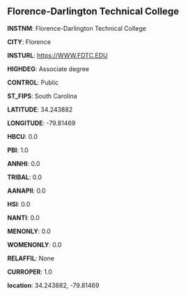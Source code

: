
Florence-Darlington Technical College
---
**INSTNM**: Florence-Darlington Technical College

**CITY**: Florence

**INSTURL**: https://WWW.FDTC.EDU

**HIGHDEG**: Associate degree

**CONTROL**: Public

**ST_FIPS**: South Carolina

**LATITUDE**: 34.243882

**LONGITUDE**: -79.81469

**HBCU**: 0.0

**PBI**: 1.0

**ANNHI**: 0.0

**TRIBAL**: 0.0

**AANAPII**: 0.0

**HSI**: 0.0

**NANTI**: 0.0

**MENONLY**: 0.0

**WOMENONLY**: 0.0

**RELAFFIL**: None

**CURROPER**: 1.0

**location**: 34.243882, -79.81469